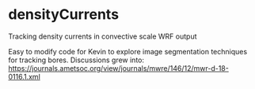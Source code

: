 # densityCurrents
Tracking density currents in convective scale WRF output

Easy to modify code for Kevin to explore image segmentation techniques for tracking bores.
Discussions grew into:
https://journals.ametsoc.org/view/journals/mwre/146/12/mwr-d-18-0116.1.xml
